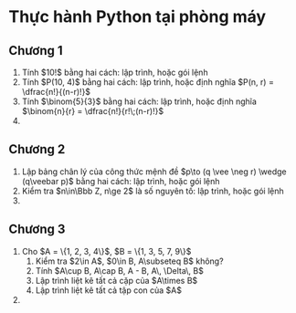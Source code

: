 # Thực hành Python tại phòng máy

## Chương 1
<ol>
  <li>Tính $10!$ bằng hai cách: lập trình, hoặc gói lệnh</li>
  <li>Tính $P(10, 4)$ bằng hai cách: lập trình, hoặc định nghĩa $P(n, r) = \dfrac{n!}{(n-r)!}$</li>
  <li>Tính $\binom{5}{3}$ bằng hai cách: lập trình, hoặc định nghĩa $\binom{n}{r} = \dfrac{n!}{r!\;(n-r)!}$</li>
  <li></li>
</ol>

## Chương 2
<ol>
  <li>Lập bảng chân lý của công thức mệnh đề $p\to (q \vee \neg r) \wedge (q\veebar p)$ bằng hai cách: lập trình, hoặc gói lệnh</li>
  <li>Kiểm tra $n\in\Bbb Z, n\ge 2$ là số nguyên tố: lập trình, hoặc gói lệnh</li>
  <li></li>
</ol>

## Chương 3
<ol>
  <li>Cho $A = \{1, 2, 3, 4\}$, $B = \{1, 3, 5, 7, 9\}$
    <ol>
      <li>Kiểm tra $2\in A$, $0\in B, A\subseteq B$ không?</li>
      <li>Tính $A\cup B, A\cap B, A - B, A\, \Delta\, B$</li>
      <li>Lập trình liệt kê tất cả cặp của $A\times B$</li>
      <li>Lập trình liệt kê tất cả tập con của $A$</li>
    </ol>
  </li>
  
  <li></li>
</ol>
